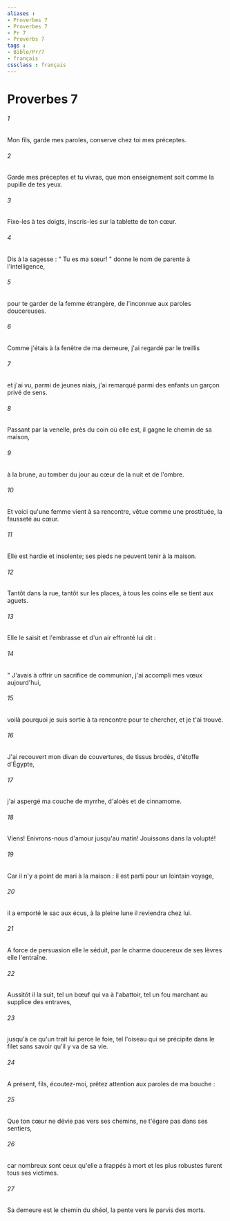 ```yaml
---
aliases : 
- Proverbes 7
- Proverbes 7
- Pr 7
- Proverbs 7
tags : 
- Bible/Pr/7
- français
cssclass : français
---
```


# Proverbes 7

###### 1
Mon fils, garde mes paroles, conserve chez toi mes préceptes. 
###### 2
Garde mes préceptes et tu vivras, que mon enseignement soit comme la pupille de tes yeux. 
###### 3
Fixe-les à tes doigts, inscris-les sur la tablette de ton cœur. 
###### 4
Dis à la sagesse : " Tu es ma sœur! " donne le nom de parente à l'intelligence, 
###### 5
pour te garder de la femme étrangère, de l'inconnue aux paroles doucereuses. 
###### 6
Comme j'étais à la fenêtre de ma demeure, j'ai regardé par le treillis 
###### 7
et j'ai vu, parmi de jeunes niais, j'ai remarqué parmi des enfants un garçon privé de sens. 
###### 8
Passant par la venelle, près du coin où elle est, il gagne le chemin de sa maison, 
###### 9
à la brune, au tomber du jour au cœur de la nuit et de l'ombre. 
###### 10
Et voici qu'une femme vient à sa rencontre, vêtue comme une prostituée, la fausseté au cœur. 
###### 11
Elle est hardie et insolente; ses pieds ne peuvent tenir à la maison. 
###### 12
Tantôt dans la rue, tantôt sur les places, à tous les coins elle se tient aux aguets. 
###### 13
Elle le saisit et l'embrasse et d'un air effronté lui dit : 
###### 14
" J'avais à offrir un sacrifice de communion, j'ai accompli mes vœux aujourd'hui, 
###### 15
voilà pourquoi je suis sortie à ta rencontre pour te chercher, et je t'ai trouvé. 
###### 16
J'ai recouvert mon divan de couvertures, de tissus brodés, d'étoffe d'Égypte, 
###### 17
j'ai aspergé ma couche de myrrhe, d'aloès et de cinnamome. 
###### 18
Viens! Enivrons-nous d'amour jusqu'au matin! Jouissons dans la volupté! 
###### 19
Car il n'y a point de mari à la maison : il est parti pour un lointain voyage, 
###### 20
il a emporté le sac aux écus, à la pleine lune il reviendra chez lui. 
###### 21
A force de persuasion elle le séduit, par le charme doucereux de ses lèvres elle l'entraîne. 
###### 22
Aussitôt il la suit, tel un bœuf qui va à l'abattoir, tel un fou marchant au supplice des entraves, 
###### 23
jusqu'à ce qu'un trait lui perce le foie, tel l'oiseau qui se précipite dans le filet sans savoir qu'il y va de sa vie. 
###### 24
A présent, fils, écoutez-moi, prêtez attention aux paroles de ma bouche : 
###### 25
Que ton cœur ne dévie pas vers ses chemins, ne t'égare pas dans ses sentiers, 
###### 26
car nombreux sont ceux qu'elle a frappés à mort et les plus robustes furent tous ses victimes. 
###### 27
Sa demeure est le chemin du shéol, la pente vers le parvis des morts. 
